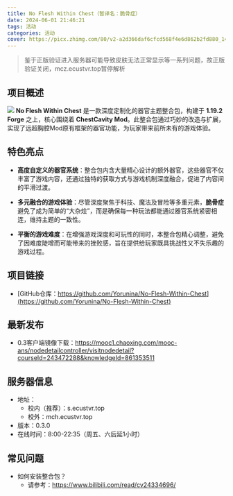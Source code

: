 ```yaml
---
title: No Flesh Within Chest（暂译名：脆骨症）
date: 2024-06-01 21:46:21
tags: 活动
categories: 活动
cover: https://picx.zhimg.com/80/v2-a2d366daf6cfcd568f4e6d862b2fd880_1440w.png
---
```

> 鉴于正版验证进入服务器可能导致皮肤无法正常显示等一系列问题，故正版验证关闭，mcz.ecustvr.top暂停解析

## 项目概述
![](https://picx.zhimg.com/80/v2-a2d366daf6cfcd568f4e6d862b2fd880_1440w.png)
**No Flesh Within Chest** 是一款深度定制化的器官主题整合包，构建于 **1.19.2 Forge** 之上，核心围绕着 **ChestCavity Mod**。此整合包通过巧妙的改造与扩展，实现了远超胸腔Mod原有框架的器官功能，为玩家带来前所未有的游戏体验。

## 特色亮点

- **高度自定义的器官系统**：整合包内含大量精心设计的额外器官，这些器官不仅丰富了游戏内容，还通过独特的获取方式与游戏机制深度融合，促进了内容间的平滑过渡。
  
- **多元融合的游戏体验**：尽管深度聚焦于科技、魔法及冒险等多重元素，**脆骨症** 避免了成为简单的“大杂烩”，而是确保每一种玩法都能通过器官系统紧密相连，维持主题的一致性。

- **平衡的游戏难度**：在增强游戏深度和可玩性的同时，本整合包精心调整，避免了因难度陡增而可能带来的挫败感，旨在提供给玩家既具挑战性又不失乐趣的游戏过程。

## 项目链接

- [GitHub仓库：https://github.com/Yorunina/No-Flesh-Within-Chest](https://github.com/Yorunina/No-Flesh-Within-Chest)

## 最新发布

- 0.3客户端镜像下载：https://mooc1.chaoxing.com/mooc-ans/nodedetailcontroller/visitnodedetail?courseId=243472288&knowledgeId=861353511

## 服务器信息
- 地址：
    - 校内（推荐）：s.ecustvr.top
    - 校外：mch.ecustvr.top
- 版本：0.3.0
- 在线时间：8:00-22:35（周五、六后延1小时）

## 常见问题
- 如何安装整合包？
    - 请参考：https://www.bilibili.com/read/cv24334696/